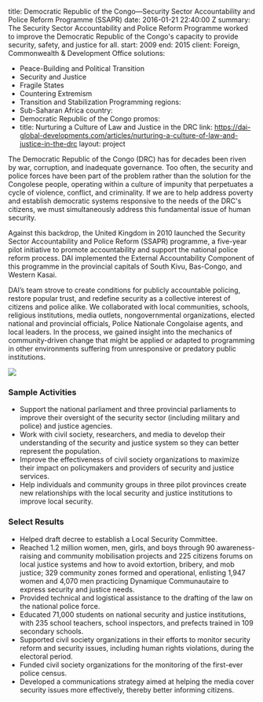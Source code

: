 
title: Democratic Republic of the Congo—Security Sector Accountability and Police
  Reform Programme (SSAPR)
date: 2016-01-21 22:40:00 Z
summary: The Security Sector Accountability and Police Reform Programme worked to
  improve the Democratic Republic of the Congo's capacity to provide security, safety,
  and justice for all.
start: 2009
end: 2015
client: Foreign, Commonwealth & Development Office
solutions:
- Peace-Building and Political Transition
- Security and Justice
- Fragile States
- Countering Extremism
- Transition and Stabilization Programming
regions:
- Sub-Saharan Africa
country:
- Democratic Republic of the Congo
promos:
- title: Nurturing a Culture of Law and Justice in the DRC
  link: https://dai-global-developments.com/articles/nurturing-a-culture-of-law-and-justice-in-the-drc
layout: project


The Democratic Republic of the Congo (DRC) has for decades been riven by war, corruption, and inadequate governance. Too often, the security and police forces have been part of the problem rather than the solution for the Congolese people, operating within a culture of impunity that perpetuates a cycle of violence, conflict, and criminality. If we are to help address poverty and establish democratic systems responsive to the needs of the DRC's citizens, we must simultaneously address this fundamental issue of human security.

Against this backdrop, the United Kingdom in 2010 launched the Security Sector Accountability and Police Reform (SSAPR) programme, a five-year pilot initiative to promote accountability and support the national police reform process. DAI implemented the External Accountability Component of this programme in the provincial capitals of South Kivu, Bas-Congo, and Western Kasai.

DAI’s team strove to create conditions for publicly accountable policing, restore popular trust, and redefine security as a collective interest of citizens and police alike. We collaborated with local communities, schools, religious institutions, media outlets, nongovernmental organizations, elected national and provincial officials, Police Nationale Congolaise agents, and local leaders. In the process, we gained insight into the mechanics of community-driven change that might be applied or adapted to programming in other environments suffering from unresponsive or predatory public institutions.

![][2]

### Sample Activities

* Support the national parliament and three provincial parliaments to improve their oversight of the security sector (including military and police) and justice agencies.
* Work with civil society, researchers, and media to develop their understanding of the security and justice system so they can better represent the population.
* Improve the effectiveness of civil society organizations to maximize their impact on policymakers and providers of security and justice services.
* Help individuals and community groups in three pilot provinces create new relationships with the local security and justice institutions to improve local security.

### Select Results

* Helped draft decree to establish a Local Security Committee.
* Reached 1.2 million women, men, girls, and boys through 90 awareness-raising and community mobilisation projects and 225 citizens forums on local justice systems and how to avoid extortion, bribery, and mob justice; 329 community zones formed and operational, enlisting 1,947 women and 4,070 men practicing Dynamique Communautaire to express security and justice needs.
* Provided technical and logistical assistance to the drafting of the law on the national police force.
* Educated 71,000 students on national security and justice institutions, with 235 school teachers, school inspectors, and prefects trained in 109 secondary schools.
* Supported civil society organizations in their efforts to monitor security reform and security issues, including human rights violations, during the electoral period.
* Funded civil society organizations for the monitoring of the first-ever police census.
* Developed a communications strategy aimed at helping the media cover security issues more effectively, thereby better informing citizens.

[2]: https://assetify-dai.com/projects/congoinner.jpg
